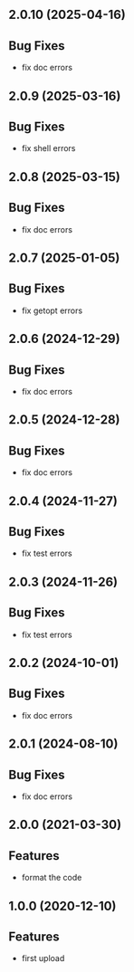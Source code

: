 ## 2.0.10 (2025-04-16)

## Bug Fixes

- fix doc errors

## 2.0.9 (2025-03-16)

## Bug Fixes

- fix shell errors

## 2.0.8 (2025-03-15)

## Bug Fixes

- fix doc errors

## 2.0.7 (2025-01-05)

## Bug Fixes

- fix getopt errors

## 2.0.6 (2024-12-29)

## Bug Fixes

- fix doc errors

## 2.0.5 (2024-12-28)

## Bug Fixes

- fix doc errors

## 2.0.4 (2024-11-27)

## Bug Fixes

- fix test errors

## 2.0.3 (2024-11-26)

## Bug Fixes

- fix test errors

## 2.0.2 (2024-10-01)

## Bug Fixes

- fix doc errors

## 2.0.1 (2024-08-10)

## Bug Fixes

- fix doc errors

## 2.0.0 (2021-03-30)

## Features

- format the code

## 1.0.0 (2020-12-10)

## Features

- first upload